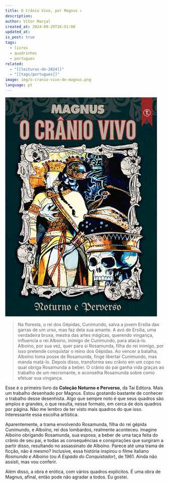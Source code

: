 ```yaml
---
title: O Crânio Vivo, por Magnus 💀
description: 
author: Vítor Marçal
created_at: 2024-09-29T16:51:00
updated_at: 
is_post: true
tags:
  - livros
  - quadrinhos
  - portugues
related:
  - "[[leituras-de-2024]]"
  - "[[tags/portugues]]"
image: img/o-cranio-vivo-de-magnus.png
language: pt
---
```


![o-cranio-vivo-de-magnus](img/o-cranio-vivo-de-magnus.png)

>Na floresta, o rei dos Gépidas, Cunimundo, salva a jovem Ersília das garras de um urso, mas faz dela sua amante. A avó de Ersília, uma verdadeira bruxa, mestra das artes mágicas, querendo vingança, influencia o rei Alboíno, inimigo de Cunimundo, para atacá-lo. Alboíno, por sua vez, quer para si Rosamunda, filha do rei inimigo, por isso pretende conquistar o reino dos Gépidas.
  Ao vencer a batalha, Alboíno toma posse de Rosamunda, finge libertar Cunimundo, mas manda matá-lo. Depois disso, transforma seu crânio em um copo no qual obriga Rosamunda a beber.
  O crânio do pai ganha vida graças ao trabalho de um necromante, e aconselha Rosamunda sobre como efetuar sua vingança.

Esse é o primeiro livro da **Coleção Noturno e Perverso**, da Tai Editora. Mais um trabalho desenhado por Magnus. Estou gostando bastante de conhecer o trabalho desse desenhista. Algo que sempre noto é que seus quadros são amplos e grandes, o que resulta, nesse formato, em cerca de dois quadros por página. Não me lembro de ter visto mais quadros do que isso. Interessante essa escolha artística.

Aparentemente, a trama envolvendo Rosamunda, filha do rei gépida Cunimundo, e Alboíno, rei dos lombardos, realmente aconteceu. Imagine Alboíno obrigando Rosamunda, sua esposa, a beber de uma taça feita do crânio de seu pai, e todas as consequências e conspirações que surgiram a partir disso, resultando no assassinato de Alboíno. Parece até uma trama de ficção, não é mesmo? Inclusive, essa história inspirou o filme italiano _Rosmunda e Alboino_ (ou _A Espada do Conquistador_), de 1961. Ainda não assisti, mas vou conferir.

Além disso, a obra é erótica, com vários quadros explícitos. É uma obra de Magnus, afinal, então pode não agradar a todos. Eu gostei.


